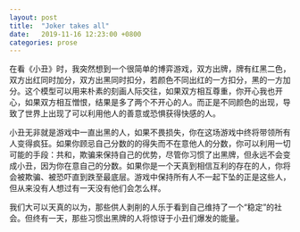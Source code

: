 ```yaml
---
layout: post
title:  "Joker takes all"
date:   2019-11-16 12:23:00 +0800
categories: prose
---
```

在看《小丑》时，我突然想到一个很简单的博弈游戏，双方出牌，牌有红黑二色，双方出红同时加分，双方出黑同时扣分，若颜色不同出红的一方扣分，黑的一方加分。这个模型可以用来朴素的刻画人际交往，如果双方相互尊重，你开心我也开心，如果双方相互憎恨，结果是多了两个不开心的人。而正是不同颜色的出现，导致了世界上出现了可以利用他人的善意或恐惧获得快感的人。

小丑无非就是游戏中一直出黑的人，如果不畏损失，你在这场游戏中终将带领所有人变得疯狂。如果你顾忌自己分数的的得失而不在意他人的分数，你可以利用一切可能的手段：共和，欺骗来保持自己的优势，尽管你习惯了出黑牌，但永远不会变成小丑，因为你在意自己的分数。如果你是一个天真到相信互利的存在的人，你将会被欺骗、被恐吓直到跌至最底层。游戏中保持所有人不一起下坠的正是这些人，但从来没有人想过有一天没有他们会怎么样。



我们大可以天真的以为，那些供人剥削的人乐于看到自己维持了一个“稳定”的社会。但终有一天，那些习惯出黑牌的人将惊讶于小丑们爆发的能量。
